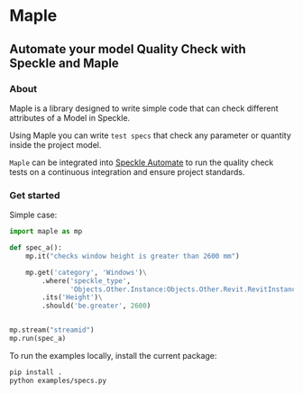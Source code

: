 # Maple

## Automate your model Quality Check with Speckle and Maple

### About

Maple is a library designed to write simple code that can check
different attributes of a Model in Speckle.

Using Maple you can write `test specs` that check any parameter
or quantity inside the project model.

`Maple` can be integrated into [Speckle Automate](https://speckle.systems/blog/automate-with-speckle/)
to run the quality check tests on a continuous integration and ensure project standards.

### Get started

Simple case:

```py
import maple as mp

def spec_a():
    mp.it("checks window height is greater than 2600 mm")

    mp.get('category', 'Windows')\
        .where('speckle_type',
               'Objects.Other.Instance:Objects.Other.Revit.RevitInstance')\
        .its('Height')\
        .should('be.greater', 2600)


mp.stream("streamid")
mp.run(spec_a)
```

To run the examples locally, install the current package:

```sh
pip install .
python examples/specs.py

```
